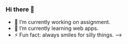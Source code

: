 ### Hi there 👋
- 🔭 I’m currently working on assignment.
- 🌱 I’m currently learning web apps.
- ⚡ Fun fact: always smiles for silly things.
-->
